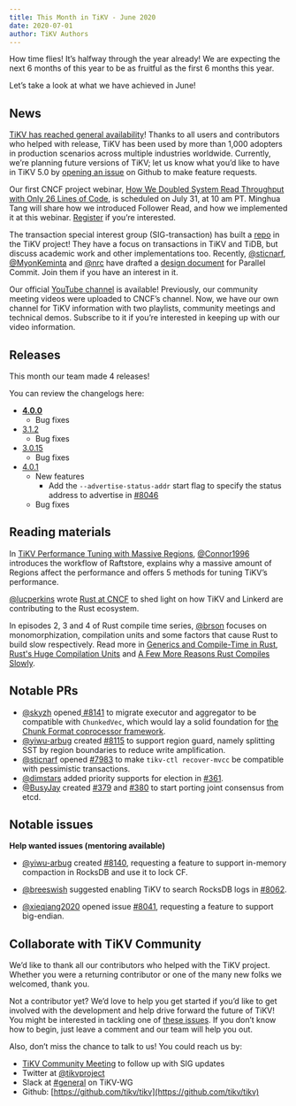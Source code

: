 ```yaml
---
title: This Month in TiKV - June 2020
date: 2020-07-01
author: TiKV Authors
---
```


How time flies! It’s halfway through the year already! We are expecting the next 6 months of this year to be as fruitful as the first 6 months this year.

Let’s take a look at what we have achieved in June!

## News

[TiKV has reached general availability](https://tikv.org/blog/tikv-4.0-ga/)! Thanks to all users and contributors who helped with release, TiKV has been used by more than 1,000 adopters in production scenarios across multiple industries worldwide. Currently, we’re planning future versions of TiKV; let us know what you’d like to have in TiKV 5.0 by [opening an issue](https://github.com/tikv/tikv/issues/new?template=feature-request.md) on Github to make feature requests.

Our first CNCF project webinar, [How We Doubled System Read Throughput with Only 26 Lines of Code](https://www.cncf.io/webinars/how-we-doubled-system-read-throughput-with-only-26-lines-of-code/), is scheduled on July 31, at 10 am PT. Minghua Tang will share how we introduced Follower Read, and how we implemented it at this webinar. [Register](https://zoom.us/webinar/register/WN_UobO7CidQWShiPE-HreKXA) if you’re interested.

The transaction special interest group (SIG-transaction) has built a [repo](https://github.com/tikv/sig-transaction) in the TiKV project! They have a focus on transactions in TiKV and TiDB, but discuss academic work and other implementations too. Recently, [@sticnarf](https://github.com/sticnarf), [@MyonKeminta](https://github.com/MyonKeminta) and [@nrc](https://github.com/nrc) have drafted a [design document](https://github.com/tikv/sig-transaction/blob/master/design/parallel-commit/initial-design.md) for Parallel Commit. Join them if you have an interest in it.

Our official [YouTube channel](https://www.youtube.com/channel/UCXyuUR4qEm0HLDniz46k6sg/featured?view_as=subscriber) is available! Previously, our community meeting videos were uploaded to CNCF’s channel. Now, we have our own channel for TiKV information with two playlists, community meetings and technical demos. Subscribe to it if you’re interested in keeping up with our video information.

## Releases

This month our team made 4 releases!

You can review the changelogs here:

*   **[4.0.0](https://github.com/tikv/tikv/releases/tag/v4.0.0)**
    *   Bug fixes
*   [3.1.2](https://github.com/tikv/tikv/releases/tag/v3.1.2)
    *   Bug fixes
*   [3.0.15](https://github.com/tikv/tikv/releases/tag/v3.0.15)
    *   Bug fixes
*   [4.0.1](https://github.com/tikv/tikv/releases/tag/v4.0.1)
    *   New features
        *   Add the `--advertise-status-addr` start flag to specify the status address to advertise in [#8046](https://github.com/tikv/tikv/pull/8046)
    *   Bug fixes

## Reading materials

In [TiKV Performance Tuning with Massive Regions](https://tikv.org/blog/tune-with-massive-regions-in-tikv/), [@Connor1996](https://github.com/Connor1996) introduces the workflow of Raftstore, explains why a massive amount of Regions affect the performance and offers 5 methods for tuning TiKV’s performance.

[@lucperkins](https://github.com/lucperkins) wrote [Rust at CNCF](https://www.cncf.io/blog/2020/06/22/rust-at-cncf/) to shed light on how TiKV and Linkerd are contributing to the Rust ecosystem.

In episodes 2, 3 and 4 of Rust compile time series, [@brson](https://github.com/brson) focuses on monomorphization, compilation units and some factors that cause Rust to build slow respectively. Read more in [Generics and Compile-Time in Rust](https://pingcap.com/blog/generics-and-compile-time-in-rust), [Rust's Huge Compilation Units](https://pingcap.com/blog/rust-huge-compilation-units) and [A Few More Reasons Rust Compiles Slowly](https://pingcap.com/blog/reasons-rust-compiles-slowly).

## Notable PRs

*   [@skyzh](https://github.com/skyzh) opened[ #8141](https://github.com/tikv/tikv/pull/8141) to migrate executor and aggregator to be compatible with `ChunkedVec`, which would lay a solid foundation for [the Chunk Format coprocessor framework](https://github.com/tikv/rfcs/pull/43).
*   [@yiwu-arbug](https://github.com/yiwu-arbug) created [#8115](https://github.com/tikv/tikv/pull/8115) to support region guard, namely splitting SST by region boundaries to reduce write amplification.
*   [@sticnarf](https://github.com/sticnarf) opened [#7983](https://github.com/tikv/tikv/pull/7983) to make `tikv-ctl recover-mvcc` be compatible with pessimistic transactions.
*   [@dimstars](https://github.com/dimstars) added priority supports for election in [#361](https://github.com/tikv/raft-rs/pull/361).
*   [@BusyJay](https://github.com/BusyJay) created [#379](https://github.com/tikv/raft-rs/pull/379) and [#380](https://github.com/tikv/raft-rs/pull/380) to start porting joint consensus from etcd.

## Notable issues

**Help wanted issues (mentoring available)**

*   [@yiwu-arbug](https://github.com/yiwu-arbug) created [#8140](https://github.com/tikv/tikv/issues/8140), requesting a feature to support in-memory compaction in RocksDB and use it to lock CF.

*   [@breeswish](https://github.com/breeswish) suggested enabling TiKV to search RocksDB logs in [#8062](https://github.com/tikv/tikv/issues/8062).

*   [@xieqiang2020](https://github.com/xieqiang2020) opened issue [#8041](https://github.com/tikv/tikv/issues/8041), requesting a feature to support big-endian.

## Collaborate with TiKV Community

We’d like to thank all our contributors who helped with the TiKV project. Whether you were a returning contributor or one of the many new folks we welcomed, thank you.

Not a contributor yet? We’d love to help you get started if you’d like to get involved with the development and help drive forward the future of TiKV! You might be interested in tackling one of [these issues](https://github.com/tikv/tikv/issues?q=is%3Aopen+is%3Aissue+label%3Adifficulty%2Feasy). If you don’t know how to begin, just leave a comment and our team will help you out. 

Also, don’t miss the chance to talk to us! You could reach us by:

*   [TiKV Community Meeting](https://docs.google.com/document/d/1CWUAkBrcm9KPclAu8fWHZzByZ0yhsQdRggnEdqtRMQ8/edit) to follow up with SIG updates
*   Twitter at [@tikvproject](https://twitter.com/tikvproject)
*   Slack at [#general](https://bit.ly/2ZcrVTI) on TiKV-WG
*   Github: [https://github.com/tikv/tikv](https://github.com/tikv/tikv)